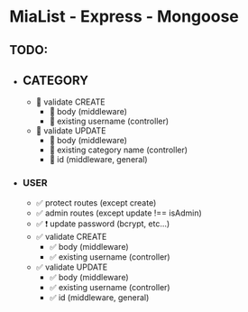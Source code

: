 # MiaList - Express - Mongoose

## **TODO**:

- ## **CATEGORY**

  - 🔳 validate CREATE
    - 🔳 body (middleware)
    - 🔳 existing username (controller)
  - 🔳 validate UPDATE
    - 🔳 body (middleware)
    - 🔳 existing category name (controller)
    - 🔳 id (middleware, general)

- ### **USER**

  - ✅ protect routes (except create)
  - ✅ admin routes (except update !== isAdmin)
  - ✅ ❗ update password (bcrypt, etc...)
  - ✅ validate CREATE
    - ✅ body (middleware)
    - ✅ existing username (controller)
  - ✅ validate UPDATE
    - ✅ body (middleware)
    - ✅ existing username (controller)
    - ✅ id (middleware, general)
